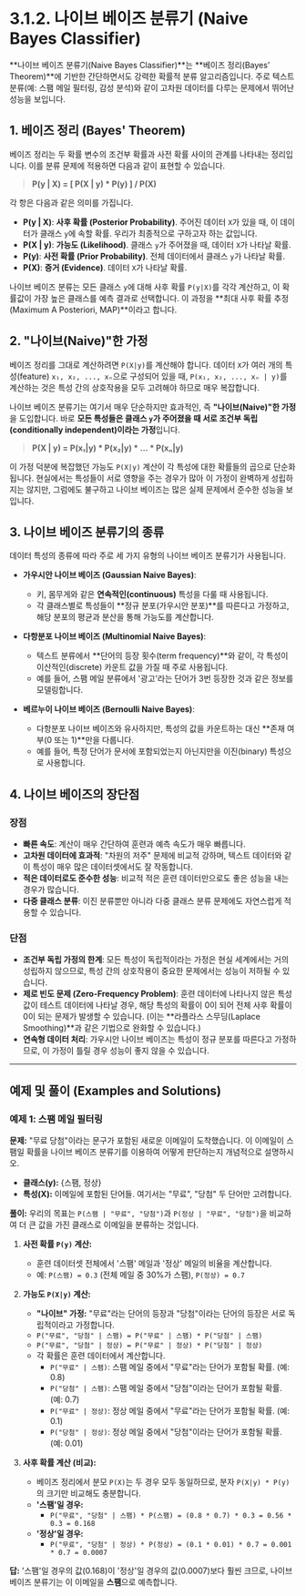 # 3.1.2. 나이브 베이즈 분류기 (Naive Bayes Classifier)

**나이브 베이즈 분류기(Naive Bayes Classifier)**는 **베이즈 정리(Bayes' Theorem)**에 기반한 간단하면서도 강력한 확률적 분류 알고리즘입니다. 주로 텍스트 분류(예: 스팸 메일 필터링, 감성 분석)와 같이 고차원 데이터를 다루는 문제에서 뛰어난 성능을 보입니다.

## 1. 베이즈 정리 (Bayes' Theorem)

베이즈 정리는 두 확률 변수의 조건부 확률과 사전 확률 사이의 관계를 나타내는 정리입니다. 이를 분류 문제에 적용하면 다음과 같이 표현할 수 있습니다.

> **P(y | X) = [ P(X | y) * P(y) ] / P(X)**

각 항은 다음과 같은 의미를 가집니다.
- **P(y | X)**: **사후 확률 (Posterior Probability)**. 주어진 데이터 `X`가 있을 때, 이 데이터가 클래스 `y`에 속할 확률. 우리가 최종적으로 구하고자 하는 값입니다.
- **P(X | y)**: **가능도 (Likelihood)**. 클래스 `y`가 주어졌을 때, 데이터 `X`가 나타날 확률.
- **P(y)**: **사전 확률 (Prior Probability)**. 전체 데이터에서 클래스 `y`가 나타날 확률.
- **P(X)**: **증거 (Evidence)**. 데이터 `X`가 나타날 확률.

나이브 베이즈 분류는 모든 클래스 `y`에 대해 사후 확률 `P(y|X)`를 각각 계산하고, 이 확률값이 가장 높은 클래스를 예측 결과로 선택합니다. 이 과정을 **최대 사후 확률 추정(Maximum A Posteriori, MAP)**이라고 합니다.

## 2. "나이브(Naive)"한 가정

베이즈 정리를 그대로 계산하려면 `P(X|y)`를 계산해야 합니다. 데이터 `X`가 여러 개의 특성(feature) `x₁, x₂, ..., xₙ`으로 구성되어 있을 때, `P(x₁, x₂, ..., xₙ | y)`를 계산하는 것은 특성 간의 상호작용을 모두 고려해야 하므로 매우 복잡합니다.

나이브 베이즈 분류기는 여기서 매우 단순하지만 효과적인, 즉 **"나이브(Naive)"한 가정**을 도입합니다. 바로 **모든 특성들은 클래스 `y`가 주어졌을 때 서로 조건부 독립(conditionally independent)이라는 가정**입니다.

> **P(X | y) = P(x₁|y) * P(x₂|y) * ... * P(xₙ|y)**

이 가정 덕분에 복잡했던 가능도 `P(X|y)` 계산이 각 특성에 대한 확률들의 곱으로 단순화됩니다. 현실에서는 특성들이 서로 영향을 주는 경우가 많아 이 가정이 완벽하게 성립하지는 않지만, 그럼에도 불구하고 나이브 베이즈는 많은 실제 문제에서 준수한 성능을 보입니다.

## 3. 나이브 베이즈 분류기의 종류

데이터 특성의 종류에 따라 주로 세 가지 유형의 나이브 베이즈 분류기가 사용됩니다.

- **가우시안 나이브 베이즈 (Gaussian Naive Bayes)**:
  - 키, 몸무게와 같은 **연속적인(continuous)** 특성을 다룰 때 사용됩니다.
  - 각 클래스별로 특성들이 **정규 분포(가우시안 분포)**를 따른다고 가정하고, 해당 분포의 평균과 분산을 통해 가능도를 계산합니다.

- **다항분포 나이브 베이즈 (Multinomial Naive Bayes)**:
  - 텍스트 분류에서 **단어의 등장 횟수(term frequency)**와 같이, 각 특성이 이산적인(discrete) 카운트 값을 가질 때 주로 사용됩니다.
  - 예를 들어, 스팸 메일 분류에서 '광고'라는 단어가 3번 등장한 것과 같은 정보를 모델링합니다.

- **베르누이 나이브 베이즈 (Bernoulli Naive Bayes)**:
  - 다항분포 나이브 베이즈와 유사하지만, 특성의 값을 카운트하는 대신 **존재 여부(0 또는 1)**만을 다룹니다.
  - 예를 들어, 특정 단어가 문서에 포함되었는지 아닌지만을 이진(binary) 특성으로 사용합니다.

## 4. 나이브 베이즈의 장단점

### 장점
- **빠른 속도**: 계산이 매우 간단하여 훈련과 예측 속도가 매우 빠릅니다.
- **고차원 데이터에 효과적**: "차원의 저주" 문제에 비교적 강하며, 텍스트 데이터와 같이 특성이 매우 많은 데이터셋에서도 잘 작동합니다.
- **적은 데이터로도 준수한 성능**: 비교적 적은 훈련 데이터만으로도 좋은 성능을 내는 경우가 많습니다.
- **다중 클래스 분류**: 이진 분류뿐만 아니라 다중 클래스 분류 문제에도 자연스럽게 적용할 수 있습니다.

### 단점
- **조건부 독립 가정의 한계**: 모든 특성이 독립적이라는 가정은 현실 세계에서는 거의 성립하지 않으므로, 특성 간의 상호작용이 중요한 문제에서는 성능이 저하될 수 있습니다.
- **제로 빈도 문제 (Zero-Frequency Problem)**: 훈련 데이터에 나타나지 않은 특성 값이 테스트 데이터에 나타날 경우, 해당 특성의 확률이 0이 되어 전체 사후 확률이 0이 되는 문제가 발생할 수 있습니다. (이는 **라플라스 스무딩(Laplace Smoothing)**과 같은 기법으로 완화할 수 있습니다.)
- **연속형 데이터 처리**: 가우시안 나이브 베이즈는 특성이 정규 분포를 따른다고 가정하므로, 이 가정이 틀릴 경우 성능이 좋지 않을 수 있습니다.

---

## 예제 및 풀이 (Examples and Solutions)

### 예제 1: 스팸 메일 필터링

**문제:** "무료 당첨"이라는 문구가 포함된 새로운 이메일이 도착했습니다. 이 이메일이 스팸일 확률을 나이브 베이즈 분류기를 이용하여 어떻게 판단하는지 개념적으로 설명하시오.

- **클래스(y):** {스팸, 정상}
- **특성(X):** 이메일에 포함된 단어들. 여기서는 "무료", "당첨" 두 단어만 고려합니다.

**풀이:**
우리의 목표는 `P(스팸 | "무료", "당첨")`과 `P(정상 | "무료", "당첨")`을 비교하여 더 큰 값을 가진 클래스로 이메일을 분류하는 것입니다.

1.  **사전 확률 `P(y)` 계산:**
    - 훈련 데이터셋 전체에서 '스팸' 메일과 '정상' 메일의 비율을 계산합니다.
    - 예: `P(스팸) = 0.3` (전체 메일 중 30%가 스팸), `P(정상) = 0.7`

2.  **가능도 `P(X|y)` 계산:**
    - **"나이브" 가정:** "무료"라는 단어의 등장과 "당첨"이라는 단어의 등장은 서로 독립적이라고 가정합니다.
    - `P("무료", "당첨" | 스팸) = P("무료" | 스팸) * P("당첨" | 스팸)`
    - `P("무료", "당첨" | 정상) = P("무료" | 정상) * P("당첨" | 정상)`
    - 각 확률은 훈련 데이터에서 계산합니다.
      - `P("무료" | 스팸)`: 스팸 메일 중에서 "무료"라는 단어가 포함될 확률. (예: 0.8)
      - `P("당첨" | 스팸)`: 스팸 메일 중에서 "당첨"이라는 단어가 포함될 확률. (예: 0.7)
      - `P("무료" | 정상)`: 정상 메일 중에서 "무료"라는 단어가 포함될 확률. (예: 0.1)
      - `P("당첨" | 정상)`: 정상 메일 중에서 "당첨"이라는 단어가 포함될 확률. (예: 0.01)

3.  **사후 확률 계산 (비교):**
    - 베이즈 정리에서 분모 `P(X)`는 두 경우 모두 동일하므로, 분자 `P(X|y) * P(y)`의 크기만 비교해도 충분합니다.
    - **'스팸'일 경우:**
      - `P("무료", "당첨" | 스팸) * P(스팸) = (0.8 * 0.7) * 0.3 = 0.56 * 0.3 = 0.168`
    - **'정상'일 경우:**
      - `P("무료", "당첨" | 정상) * P(정상) = (0.1 * 0.01) * 0.7 = 0.001 * 0.7 = 0.0007`

**답:**
'스팸'일 경우의 값(0.168)이 '정상'일 경우의 값(0.0007)보다 훨씬 크므로, 나이브 베이즈 분류기는 이 이메일을 **스팸**으로 예측합니다.
